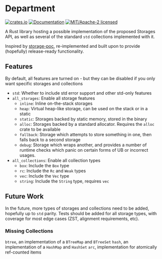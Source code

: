 
# Department

[![crates.io](https://img.shields.io/crates/v/department.svg)](https://crates.io/crates/department)
[![Documentation](https://docs.rs/department/badge.svg)](https://docs.rs/department)
[![MIT/Apache-2 licensed](https://img.shields.io/crates/l/department.svg)](./LICENSE-APACHE)

A Rust library hosting a possible implementation of the proposed Storages API,
as well as several of the standard `std` collections implemented with it.

Inspired by [storage-poc](https://github.com/matthieu-m/storage-poc), re-implemented
and built upon to provide (hopefully) release-ready functionality.

## Features

By default, all features are turned on - but they can be disabled if you only
want specific storages and collections

- `std`: Whether to include std error support and other std-only features
- `all_storages`: Enable all storage features
  - `inline`: Inline on-the-stack storages
  - `heap`: Virtual heap-like storage, can be used on the stack or in a static
  - `static`: Storages backed by static memory, stored in the binary
  - `alloc`: Storages backed by a standard allocator. Requires the `alloc` crate to be available
  - `fallback`: Storage which attempts to store something in one, then falls back to a second storage
  - `debug`: Storage which wraps another, and provides a number of runtime checks which panic on certain forms of
             UB or incorrect usages.
- `all_collections`: Enable all collection types
  - `box`: Include the `Box` type
  - `rc`: Include the `Rc` and `Weak` types
  - `vec`: Include the `Vec` type
  - `string`: Include the `String` type, requires `vec`

## Future Work

In the future, more types of storages and collections need to be added, hopefully
up to `std` parity. Tests should be added for all storage types, with coverage for most
edge cases (ZST, alignment requirements, etc).

### Missing Collections

`btree`, an implementation of a `BTreeMap` and `BTreeSet`
`hash`, an implementation of a `HashMap` and `HashSet`
`arc`, implementation for atomically ref-counted items
